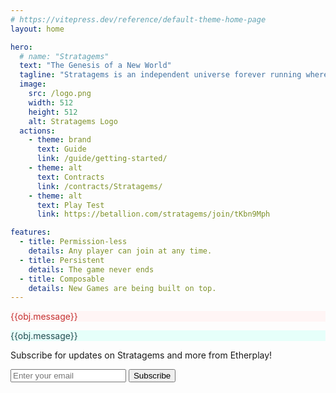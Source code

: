 ```yaml
---
# https://vitepress.dev/reference/default-theme-home-page
layout: home

hero:
  # name: "Stratagems"
  text: "The Genesis of a New World"
  tagline: "Stratagems is an independent universe forever running where players, like actual gods create islands on an endless sea using ETH with the hope to collect more of it from the other players. Alliances and betrayal are part of the arsenal as factions battle for the control of the world."
  image:
    src: /logo.png
    width: 512
    height: 512
    alt: Stratagems Logo
  actions:
    - theme: brand
      text: Guide
      link: /guide/getting-started/
    - theme: alt
      text: Contracts
      link: /contracts/Stratagems/
    - theme: alt
      text: Play Test
      link: https://betallion.com/stratagems/join/tKbn9Mph

features:
  - title: Permission-less
    details: Any player can join at any time.
  - title: Persistent
    details: The game never ends
  - title: Composable
    details: New Games are being built on top.
---
```



<script setup>
import { ref } from 'vue'

const obj = ref({
  type: 'Idle',
  // working: false, TODO
  message: ""
})

function acknowledge() {
  obj.value.type = 'Idle';
}
async function subscribe(e) {
  e.preventDefault();
  console.log("subscribing...");
  const form = document.getElementById('subscribeForm');;
  const formData = new FormData(form);
  const data = new URLSearchParams([...formData]);
  console.log({ data: data.toString() });
  try {
      const result = await fetch(form.action, {
          method: form.method,
          body: data,
      });
      const json = await result.json();
      console.log(json);
      if (json.error) {
          throw new Error(json.error);
      }
      if (json.message) {
        obj.value = {type: 'Success', message : json.message};
      } else {
        obj.value = {type: 'Success', message : "Noted, You'll receive an email to confirm your subscription"};
      }
  } catch (e) {
    obj.value = { type: 'Error', message: e.message || '' + e };
  } finally {
    setTimeout(() => acknowledge(), 5000);
  }
}

</script>


<div class="custom-layout">

<p class="topbar" v-if="obj.type=='Error'" style="color:rgb(197,48,48);background-color:rgb(255, 245, 245);border-color:rgb(252, 129, 129);">{{obj.message}}</p>
<p  class="topbar" v-if="obj.type=='Success'" style="color:rgb(35,78,82);background-color:rgb(230, 255, 250);border-color:rgb(56, 178, 172);">{{obj.message}}</p>

  <form id="subscribeForm" action="https://newsletter.etherplay.io" method="POST">
    <!-- TODO <label for="email" class="sr-only">Email address</label> -->
    <p id="call-to-action">
						Subscribe for updates on Stratagems and more from Etherplay!
					</p>
    <div class="flex gap-x-4">
    <input type="hidden" name="main_list" value="announcements@etherplay.io" />
    <input type="hidden" name="sub_list" value="stratagems-announcements@etherplay.io"/>
    <input
      id="email"
      name="email"
      type="email"
      placeholder="Enter your email"
						/>
    <button id="submit" class="btn" @click="subscribe">
    Subscribe
    </button>
    </div>
  </form>
</div>
